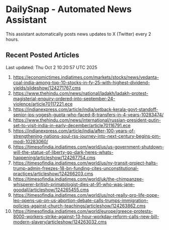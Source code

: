 # DailySnap - Automated News Assistant

This assistant automatically posts news updates to X (Twitter) every 2 hours.

## Recent Posted Articles

Last updated: Thu Oct  2 10:20:57 UTC 2025

1. https://economictimes.indiatimes.com/markets/stocks/news/vedanta-coal-india-among-top-10-stocks-in-fy-25-with-highest-dividend-yields/slideshow/124271767.cms
2. https://www.thehindu.com/news/national/ladakh/ladakh-protest-magisterial-enquiry-ordered-into-september-24-violence/article70117221.ece
3. https://indianexpress.com/article/india/setback-kerala-govt-standoff-senior-ips-yogesh-gupta-who-faced-8-transfers-in-4-years-10283474/
4. https://www.thehindu.com/news/international/russian-president-putin-set-to-visit-india-in-early-december/article70116791.ece
5. https://indianexpress.com/article/india/after-100-years-of-strengthening-nations-soul-rss-journey-into-next-century-begins-pm-modi-10283060/
6. https://timesofindia.indiatimes.com/world/us/us-government-shutdown-will-the-statue-of-liberty-go-dark-heres-whats-happening/articleshow/124267754.cms
7. https://timesofindia.indiatimes.com/world/us/ny-transit-project-halts-trump-admin-freezes-18-bn-funding-cites-unconstitutional-practices/articleshow/124266203.cms
8. https://timesofindia.indiatimes.com/world/uk/the-chimpanzee-whisperer-british-primatologist-dies-at-91-who-was-jane-goodall/articleshow/124265455.cms
9. https://timesofindia.indiatimes.com/world/us/not-really-pro-life-pope-leo-opens-up-on-us-abortion-debate-calls-trumps-immigration-policies-against-church-teachings/articleshow/124263862.cms
10. https://timesofindia.indiatimes.com/world/europe/greece-protests-8000-workers-strike-against-13-hour-workday-reform-calls-new-bill-modern-slavery/articleshow/124263032.cms
